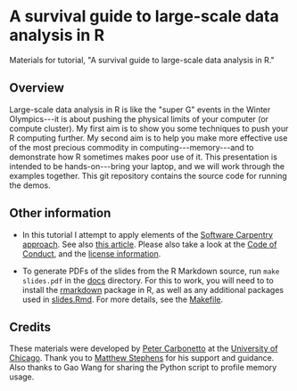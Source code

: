# A survival guide to large-scale data analysis in R

Materials for tutorial, "A survival guide to large-scale data analysis
in R."

## Overview

Large-scale data analysis in R is like the "super G" events in the
Winter Olympics---it is about pushing the physical limits of your
computer (or compute cluster). My first aim is to show you some
techniques to push your R computing further. My second aim is to help
you make more effective use of the most precious commodity in
computing---memory---and to demonstrate how R sometimes makes poor use
of it. This presentation is intended to be hands-on---bring your
laptop, and we will work through the examples together. This git
repository contains the source code for running the demos.

## Other information

+ In this tutorial I attempt to apply elements of the
[Software Carpentry approach](http://software-carpentry.org/lessons).
See also
[this article](http://dx.doi.org/10.12688/f1000research.3-62.v2).
Please also take a look at the [Code of Conduct](conduct.md), and
the [license information](LICENSE.md).

+ To generate PDFs of the slides from the R Markdown source, run `make
slides.pdf` in the [docs](docs) directory. For this to work, you will
need to to install the
[rmarkdown](https://cran.r-project.org/package=rmarkdown) package in
R, as well as any additional packages used in
[slides.Rmd](code/slides.Rmd). For more details, see the
[Makefile](docs/Makefile).

## Credits

These materials were developed by
[Peter Carbonetto](http://pcarbo.github.io) at the
[University of Chicago](https://www.uchicago.edu). Thank you to
[Matthew Stephens](http://stephenslab.uchicago.edu) for his support
and guidance. Also thanks to Gao Wang for sharing the Python script
to profile memory usage.

